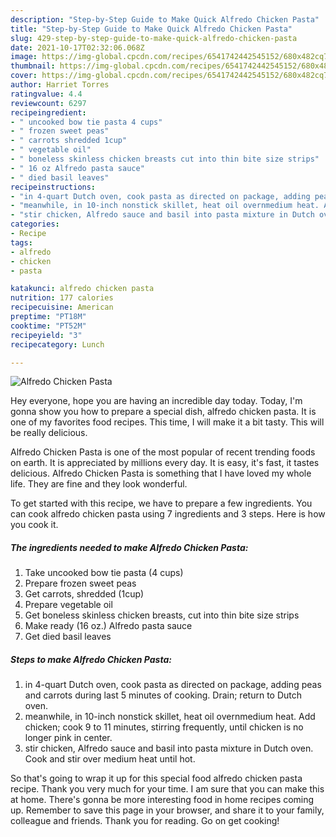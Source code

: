 ```yaml
---
description: "Step-by-Step Guide to Make Quick Alfredo Chicken Pasta"
title: "Step-by-Step Guide to Make Quick Alfredo Chicken Pasta"
slug: 429-step-by-step-guide-to-make-quick-alfredo-chicken-pasta
date: 2021-10-17T02:32:06.068Z
image: https://img-global.cpcdn.com/recipes/6541742442545152/680x482cq70/alfredo-chicken-pasta-recipe-main-photo.jpg
thumbnail: https://img-global.cpcdn.com/recipes/6541742442545152/680x482cq70/alfredo-chicken-pasta-recipe-main-photo.jpg
cover: https://img-global.cpcdn.com/recipes/6541742442545152/680x482cq70/alfredo-chicken-pasta-recipe-main-photo.jpg
author: Harriet Torres
ratingvalue: 4.4
reviewcount: 6297
recipeingredient:
- " uncooked bow tie pasta 4 cups"
- " frozen sweet peas"
- " carrots shredded 1cup"
- " vegetable oil"
- " boneless skinless chicken breasts cut into thin bite size strips"
- " 16 oz Alfredo pasta sauce"
- " died basil leaves"
recipeinstructions:
- "in 4-quart Dutch oven, cook pasta as directed on package, adding peas and carrots during last 5 minutes of cooking. Drain; return to Dutch oven."
- "meanwhile, in 10-inch nonstick skillet, heat oil overnmedium heat. Add chicken; cook 9 to 11 minutes, stirring frequently, until chicken is no longer pink in center."
- "stir chicken, Alfredo sauce and basil into pasta mixture in Dutch oven. Cook and stir over medium heat until hot."
categories:
- Recipe
tags:
- alfredo
- chicken
- pasta

katakunci: alfredo chicken pasta 
nutrition: 177 calories
recipecuisine: American
preptime: "PT18M"
cooktime: "PT52M"
recipeyield: "3"
recipecategory: Lunch

---
```



![Alfredo Chicken Pasta](https://img-global.cpcdn.com/recipes/6541742442545152/680x482cq70/alfredo-chicken-pasta-recipe-main-photo.jpg)

Hey everyone, hope you are having an incredible day today. Today, I'm gonna show you how to prepare a special dish, alfredo chicken pasta. It is one of my favorites food recipes. This time, I will make it a bit tasty. This will be really delicious.



Alfredo Chicken Pasta is one of the most popular of recent trending foods on earth. It is appreciated by millions every day. It is easy, it's fast, it tastes delicious. Alfredo Chicken Pasta is something that I have loved my whole life. They are fine and they look wonderful.


To get started with this recipe, we have to prepare a few ingredients. You can cook alfredo chicken pasta using 7 ingredients and 3 steps. Here is how you cook it.

<!--inarticleads1-->

##### The ingredients needed to make Alfredo Chicken Pasta:

1. Take  uncooked bow tie pasta (4 cups)
1. Prepare  frozen sweet peas
1. Get  carrots, shredded (1cup)
1. Prepare  vegetable oil
1. Get  boneless skinless chicken breasts, cut into thin bite size strips
1. Make ready  (16 oz.) Alfredo pasta sauce
1. Get  died basil leaves




<!--inarticleads2-->

##### Steps to make Alfredo Chicken Pasta:

1. in 4-quart Dutch oven, cook pasta as directed on package, adding peas and carrots during last 5 minutes of cooking. Drain; return to Dutch oven.
1. meanwhile, in 10-inch nonstick skillet, heat oil overnmedium heat. Add chicken; cook 9 to 11 minutes, stirring frequently, until chicken is no longer pink in center.
1. stir chicken, Alfredo sauce and basil into pasta mixture in Dutch oven. Cook and stir over medium heat until hot.




So that's going to wrap it up for this special food alfredo chicken pasta recipe. Thank you very much for your time. I am sure that you can make this at home. There's gonna be more interesting food in home recipes coming up. Remember to save this page in your browser, and share it to your family, colleague and friends. Thank you for reading. Go on get cooking!
